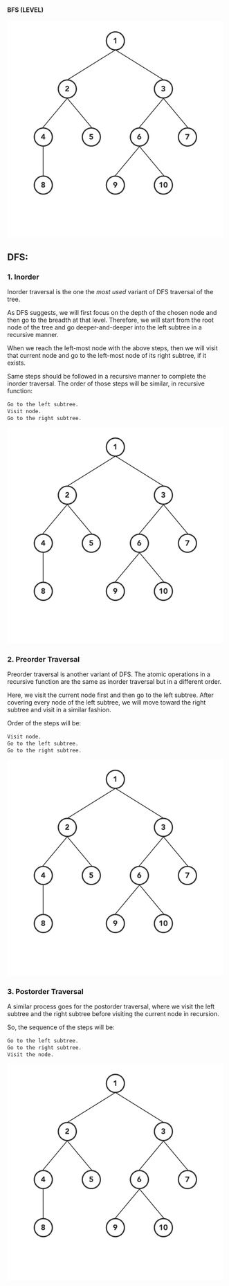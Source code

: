 #### BFS (LEVEL)

![level.gif](animations/level.gif)

## DFS:
### 1. Inorder 

Inorder traversal is the one the _most used_ variant of DFS traversal of the tree.

As DFS suggests, we will first focus on the depth of the chosen node and then go to the breadth at that level. Therefore, we will start from the root node of the tree 
and go deeper-and-deeper into the left subtree in a recursive manner.

When we reach the left-most node with the above steps, then we will visit that current node and go to the left-most node of its right subtree, if it exists.

Same steps should be followed in a recursive manner to complete the inorder traversal. The order of those steps will be similar, in recursive function:
    
    Go to the left subtree.
    Visit node.
    Go to the right subtree.
![inorder.gif](animations/inorder.gif)

### 2. Preorder Traversal
   Preorder traversal is another variant of DFS. The atomic operations in a recursive function are the same as inorder traversal but in a different order.

Here, we visit the current node first and then go to the left subtree. After covering every node of the left subtree, we will move toward the right subtree and visit in a similar fashion.

Order of the steps will be:

    Visit node.
    Go to the left subtree.
    Go to the right subtree.
![preorder.gif](animations/preorder.gif)

### 3. Postorder Traversal
   A similar process goes for the postorder traversal, where we visit the left subtree and the right subtree before visiting the current node in recursion.

So, the sequence of the steps will be:

    Go to the left subtree.
    Go to the right subtree.
    Visit the node.
![post.gif](animations/post.gif)